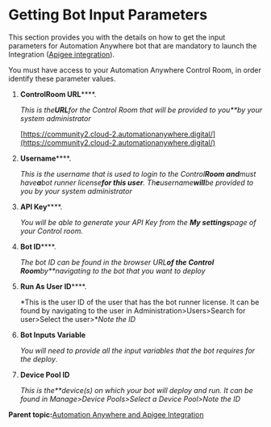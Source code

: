# Getting Bot Input Parameters

This section provides you with the details on how to get the input parameters for Automation Anywhere bot that are mandatory to launch the Integration \([Apigee integration](configure-call-integration.md)\).

You must have access to your Automation Anywhere Control Room, in order identify these parameter values.

1.  **ControlRoom URL******.

    *This is the**URL**for the Control Room that will be provided to you**by your system administrator*

    [https://community2.cloud-2.automationanywhere.digital/](https://community2.cloud-2.automationanywhere.digital/)

2.  **Username******.

    *This is the username that is used to login to the Control**Room and**must have**a**bot runner license**for this user**. Th**e**username**will**be provided to you by your system administrator*

3.  **API Key******.

    *You will be able to generate your API Key from the **My settings**page of your Control room.*

4.  **Bot ID******.

    *The bot ID can be found in the browser URL**of the Control Room**by**navigating to the bot that you want to deploy*

5.  **Run As User ID******.

    *This is the user ID of the user that has the bot runner license. It can be found by navigating to the user in Administration\>Users\>Search for user\>Select the user\>**Note the ID*

6.  **Bot Inputs Variable**

    *You will need to provide all the input variables that the bot requires for the deploy*.

7.  **Device Pool ID**

    *This is the**device\(s\) on which your bot will deploy and run. It can be found in Manage\>Device Pools\>Select a Device Pool\>Note the ID*


**Parent topic:**[Automation Anywhere and Apigee Integration](../../../topics/nirmal/A360-Apigee-Integration/a360-apigee-integration.md)


